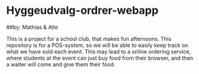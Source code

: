 # Hyggeudvalg-ordrer-webapp
##by: Mathias & Atle

This is a project for a school club, that makes fun afternoons.
This repository is for a POS-system, so we will be able to easily keep track on what we have sold each event.
This may lead to a online ordering service, where students at the event can just buy food from their browser, and then a waiter will come and give them their food.
